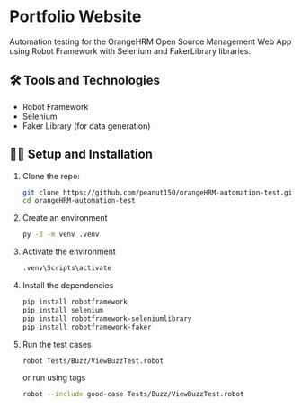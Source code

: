 # Portfolio Website

Automation testing for the OrangeHRM Open Source Management Web App using Robot Framework with Selenium and FakerLibrary libraries.

## 🛠️ Tools and Technologies

- Robot Framework
- Selenium
- Faker Library (for data generation)

## 👩‍💻 Setup and Installation

1. Clone the repo:
   ```bash
   git clone https://github.com/peanut150/orangeHRM-automation-test.git
   cd orangeHRM-automation-test
   ```
2. Create an environment
   ```bash
   py -3 -m venv .venv
   ```
3. Activate the environment
   ```bash
   .venv\Scripts\activate
   ```
4. Install the dependencies
   ```bash
   pip install robotframework
   pip install selenium
   pip install robotframework-seleniumlibrary
   pip install robotframework-faker
   ```
5. Run the test cases
   ```bash
   robot Tests/Buzz/ViewBuzzTest.robot
   ```
   or run using tags
   ```bash
   robot --include good-case Tests/Buzz/ViewBuzzTest.robot
   ```
